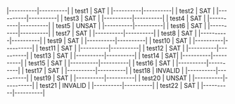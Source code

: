 |----------|----------|
| test1 | SAT |
|----------|----------|
| test2 | SAT |
|----------|----------|
| test3 | SAT |
|----------|----------|
| test4 | SAT |
|----------|----------|
| test5 | UNSAT |
|----------|----------|
| test6 | SAT |
|----------|----------|
| test7 | SAT |
|----------|----------|
| test8 | SAT |
|----------|----------|
| test9 | SAT |
|----------|----------|
| test10 | SAT |
|----------|----------|
| test11 | SAT |
|----------|----------|
| test12 | SAT |
|----------|----------|
| test13 | SAT |
|----------|----------|
| test14 | SAT|
|----------|----------|
| test15 | SAT |
|----------|----------|
| test16 | SAT |
|----------|----------|
| test17 | SAT |
|----------|----------|
| test18 | INVALID |
|----------|----------|
| test19 | SAT |
|----------|----------|
| test20 | UNSAT |
|----------|----------|
| test21 | INVALID |
|----------|----------|
| test22 | SAT |
|----------|----------|
